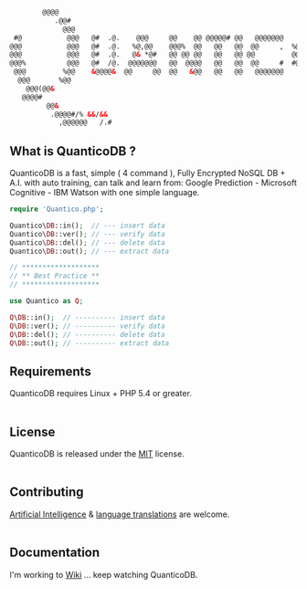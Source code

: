 ```html
        @@@@                                                                   
           .@@#                                                                
             @@@                                                               
 #@           @@@   @#  .@.    @@@     @@    @@ @@@@@# @@   @@@@@@@    @@@@@@% 
@@@           @@@   @#  .@.   %@,@@    @@@%  @@   @@   @@  @@     ,  %@%     @@
@@@           @@@   @#  .@.   @& *@#   @@ @@ @@   @@   @@ @@         @@      #@
@@@%          @@@   @#  /@.  @@@@@@@   @@  @@@@   @@   @@  @@     #  #@#     @@
 @@@         %@@    &@@@@&  @@     @@  @@   &@@   @@   @@   @@@@@@@    @@@@@@* 
  @@@       %@@                                                                
    @@@(@@&                                                                  
   @@@@#                                                                       
         @@&                                                                   
          .@@@@#/% &&/&&                                                       
            ,@@@@@@   /.#
```
## What is QuanticoDB ?
QuanticoDB is a fast, simple ( 4 command ), Fully Encrypted NoSQL DB + A.I. with auto training, can talk and learn from: Google Prediction - Microsoft Cognitive - IBM Watson with one simple language.

```php
require 'Quantico.php';

Quantico\DB::in();  // --- insert data
Quantico\DB::ver(); // --- verify data
Quantico\DB::del(); // --- delete data
Quantico\DB::out(); // --- extract data

// *******************
// ** Best Practice **
// *******************

use Quantico as Q;

Q\DB::in();  // ---------- insert data
Q\DB::ver(); // ---------- verify data
Q\DB::del(); // ---------- delete data
Q\DB::out(); // ---------- extract data
```

## Requirements
QuanticoDB requires Linux + PHP 5.4 or greater.
<br>
<br>

## License
QuanticoDB is released under the [MIT](https://github.com/QuanticoDB/qdb.github.io/blob/master/LICENSE) license.
<br>
<br>

## Contributing
[Artificial Intelligence](https://github.com/QuanticoDB/qdb.github.io/tree/master/class/Qai) & [language translations](https://github.com/QuanticoDB/qdb.github.io/tree/master/Qadmin/language) are welcome.
<br>
<br>

## Documentation
I'm working to [Wiki](https://github.com/QuanticoDB/qdb.github.io/wiki) ... keep watching QuanticoDB.
<br>
